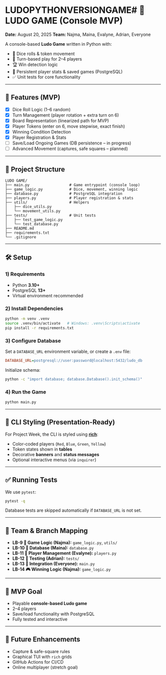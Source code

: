


# LUDOPYTHONVERSIONGAME# 🎲 LUDO GAME (Console MVP)


**Date:** August 20, 2025
**Team:** Najma, Maina, Evalyne, Adrian, Everyone

A console-based **Ludo Game** written in Python with:

* 🎲 Dice rolls & token movement
* 🔄 Turn-based play for 2–4 players
* 🏆 Win detection logic
* 💾 Persistent player stats & saved games (PostgreSQL)
* ✅ Unit tests for core functionality

---

## 🚀 Features (MVP)

* [x] Dice Roll Logic (1–6 random)
* [x] Turn Management (player rotation + extra turn on 6)
* [x] Board Representation (linearized path for MVP)
* [x] Player Tokens (enter on 6, move stepwise, exact finish)
* [x] Winning Condition Detection
* [x] Player Registration & Stats
* [ ] Save/Load Ongoing Games (DB persistence – in progress)
* [ ] Advanced Movement (captures, safe squares – planned)

---

## 📂 Project Structure

```
LUDO GAME/
├── main.py                  # Game entrypoint (console loop)
├── game_logic.py            # Dice, movement, winning logic
├── database.py              # PostgreSQL integration
├── players.py               # Player registration & stats
├── utils/                   # Helpers
│   ├── dice_utils.py
│   └── movement_utils.py
├── tests/                   # Unit tests
│   ├── test_game_logic.py
│   └── test_database.py
├── README.md
├── requirements.txt
└── .gitignore
```

---

## 🛠️ Setup

### 1) Requirements

* Python **3.10+**
* PostgreSQL **13+**
* Virtual environment recommended

### 2) Install Dependencies

```bash
python -m venv .venv
source .venv/bin/activate   # Windows: .venv\Scripts\activate
pip install -r requirements.txt
```

### 3) Configure Database

Set a `DATABASE_URL` environment variable, or create a `.env` file:

```ini
DATABASE_URL=postgresql://user:password@localhost:5432/ludo_db
```

Initialize schema:

```bash
python -c "import database; database.Database().init_schema()"
```

### 4) Run the Game

```bash
python main.py
```

---

## 🎨 CLI Styling (Presentation-Ready)

For Project Week, the CLI is styled using [**rich**](https://rich.readthedocs.io/):

* Color-coded players (`Red`, `Blue`, `Green`, `Yellow`)
* Token states shown in **tables**
* Decorative **banners** and **status messages**
* Optional interactive menus (via `inquirer`)

---

## ✅ Running Tests

We use `pytest`:

```bash
pytest -q
```

Database tests are skipped automatically if `DATABASE_URL` is not set.

---

## 👥 Team & Branch Mapping

* **LB-9 🎲 Game Logic (Najma):** `game_logic.py`, `utils/`
* **LB-10 🧠 Database (Maina):** `database.py`
* **LB-11 🎯 Player Management (Evalyne):** `players.py`
* **LB-12 🧪 Testing (Adrian):** `tests/`
* **LB-13 🔀 Integration (Everyone):** `main.py`
* **LB-14 🎮 Winning Logic (Najma):** `game_logic.py`

---

## 🏁 MVP Goal

* Playable **console-based Ludo game**
* 2–4 players
* Save/load functionality with PostgreSQL
* Fully tested and interactive

---

## 🔮 Future Enhancements

* Capture & safe-square rules
* Graphical TUI with `rich` grids
* GitHub Actions for CI/CD
* Online multiplayer (stretch goal)
